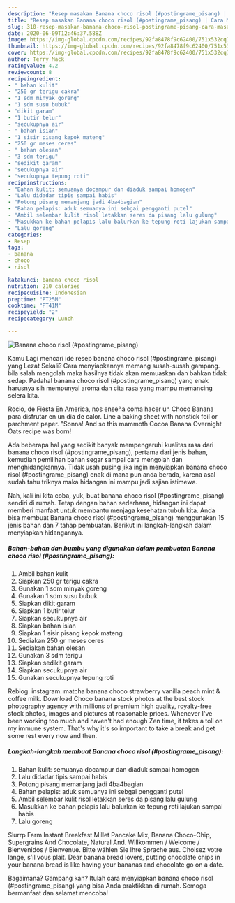 ```yaml
---
description: "Resep masakan Banana choco risol (#postingrame_pisang) | Cara Masak Banana choco risol (#postingrame_pisang) Yang Enak Banget"
title: "Resep masakan Banana choco risol (#postingrame_pisang) | Cara Masak Banana choco risol (#postingrame_pisang) Yang Enak Banget"
slug: 310-resep-masakan-banana-choco-risol-postingrame-pisang-cara-masak-banana-choco-risol-postingrame-pisang-yang-enak-banget
date: 2020-06-09T12:46:37.588Z
image: https://img-global.cpcdn.com/recipes/92fa8478f9c62400/751x532cq70/banana-choco-risol-postingrame_pisang-foto-resep-utama.jpg
thumbnail: https://img-global.cpcdn.com/recipes/92fa8478f9c62400/751x532cq70/banana-choco-risol-postingrame_pisang-foto-resep-utama.jpg
cover: https://img-global.cpcdn.com/recipes/92fa8478f9c62400/751x532cq70/banana-choco-risol-postingrame_pisang-foto-resep-utama.jpg
author: Terry Mack
ratingvalue: 4.2
reviewcount: 8
recipeingredient:
- " bahan kulit"
- "250 gr terigu cakra"
- "1 sdm minyak goreng"
- "1 sdm susu bubuk"
- "dikit garam"
- "1 butir telur"
- "secukupnya air"
- " bahan isian"
- "1 sisir pisang kepok mateng"
- "250 gr meses ceres"
- " bahan olesan"
- "3 sdm terigu"
- "sedikit garam"
- "secukupnya air"
- "secukupnya tepung roti"
recipeinstructions:
- "Bahan kulit: semuanya docampur dan diaduk sampai homogen"
- "Lalu didadar tipis sampai habis"
- "Potong pisang memanjang jadi 4ba4bagian"
- "Bahan pelapis: aduk semuanya ini sebgai pengganti putel"
- "Ambil selembar kulit risol letakkan seres da pisang lalu gulung"
- "Masukkan ke bahan pelapis lalu balurkan ke tepung roti lajukan sampai habis"
- "Lalu goreng"
categories:
- Resep
tags:
- banana
- choco
- risol

katakunci: banana choco risol 
nutrition: 210 calories
recipecuisine: Indonesian
preptime: "PT25M"
cooktime: "PT41M"
recipeyield: "2"
recipecategory: Lunch

---
```



![Banana choco risol (#postingrame_pisang)](https://img-global.cpcdn.com/recipes/92fa8478f9c62400/751x532cq70/banana-choco-risol-postingrame_pisang-foto-resep-utama.jpg)

Kamu Lagi mencari ide resep banana choco risol (#postingrame_pisang) yang Lezat Sekali? Cara menyiapkannya memang susah-susah gampang. bila salah mengolah maka hasilnya tidak akan memuaskan dan bahkan tidak sedap. Padahal banana choco risol (#postingrame_pisang) yang enak harusnya sih mempunyai aroma dan cita rasa yang mampu memancing selera kita.

Rocio, de Fiesta En America, nos enseña coma hacer un Choco Banana para disfrutar en un dia de calor. Line a baking sheet with nonstick foil or parchment paper. &#34;Sonna! And so this mammoth Cocoa Banana Overnight Oats recipe was born!

Ada beberapa hal yang sedikit banyak mempengaruhi kualitas rasa dari banana choco risol (#postingrame_pisang), pertama dari jenis bahan, kemudian pemilihan bahan segar sampai cara mengolah dan menghidangkannya. Tidak usah pusing jika ingin menyiapkan banana choco risol (#postingrame_pisang) enak di mana pun anda berada, karena asal sudah tahu triknya maka hidangan ini mampu jadi sajian istimewa.


Nah, kali ini kita coba, yuk, buat banana choco risol (#postingrame_pisang) sendiri di rumah. Tetap dengan bahan sederhana, hidangan ini dapat memberi manfaat untuk membantu menjaga kesehatan tubuh kita. Anda bisa membuat Banana choco risol (#postingrame_pisang) menggunakan 15 jenis bahan dan 7 tahap pembuatan. Berikut ini langkah-langkah dalam menyiapkan hidangannya.

<!--inarticleads1-->

##### Bahan-bahan dan bumbu yang digunakan dalam pembuatan Banana choco risol (#postingrame_pisang):

1. Ambil  bahan kulit
1. Siapkan 250 gr terigu cakra
1. Gunakan 1 sdm minyak goreng
1. Gunakan 1 sdm susu bubuk
1. Siapkan dikit garam
1. Siapkan 1 butir telur
1. Siapkan secukupnya air
1. Siapkan  bahan isian
1. Siapkan 1 sisir pisang kepok mateng
1. Sediakan 250 gr meses ceres
1. Sediakan  bahan olesan
1. Gunakan 3 sdm terigu
1. Siapkan sedikit garam
1. Siapkan secukupnya air
1. Gunakan secukupnya tepung roti


Reblog. instagram. matcha banana choco strawberry vanilla peach mint &amp; coffee milk. Download Choco banana stock photos at the best stock photography agency with millions of premium high quality, royalty-free stock photos, images and pictures at reasonable prices. Whenever I&#39;ve been working too much and haven&#39;t had enough Zen time, it takes a toll on my immune system. That&#39;s why it&#39;s so important to take a break and get some rest every now and then. 

<!--inarticleads2-->

##### Langkah-langkah membuat Banana choco risol (#postingrame_pisang):

1. Bahan kulit: semuanya docampur dan diaduk sampai homogen
1. Lalu didadar tipis sampai habis
1. Potong pisang memanjang jadi 4ba4bagian
1. Bahan pelapis: aduk semuanya ini sebgai pengganti putel
1. Ambil selembar kulit risol letakkan seres da pisang lalu gulung
1. Masukkan ke bahan pelapis lalu balurkan ke tepung roti lajukan sampai habis
1. Lalu goreng


Slurrp Farm Instant Breakfast Millet Pancake Mix, Banana Choco-Chip, Supergrains And Chocolate, Natural And. Willkommen / Welcome / Bienvenidos / Bienvenue. Bitte wählen Sie Ihre Sprache aus. Choisez votre lange, s&#39;il vous plait. Dear banana bread lovers, putting chocolate chips in your banana bread is like having your bananas and chocolate go on a date. 

Bagaimana? Gampang kan? Itulah cara menyiapkan banana choco risol (#postingrame_pisang) yang bisa Anda praktikkan di rumah. Semoga bermanfaat dan selamat mencoba!
